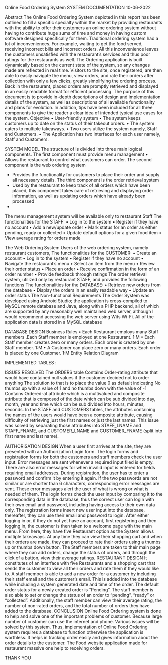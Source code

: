 Online Food Ordering System
SYSTEM DOCUMENTATION
10-06-2022


Abstract
The Online Food Ordering System depicted in this report has been outlined to fill a 
specific specialty within the market by providing restaurants with the ability to offer their 
customers an online ordering system without having to contribute huge sums of time and 
money in having custom software designed specifically for them.
Traditional ordering system had a lot of inconveniences. For example, waiting to get the 
food served, receiving incorrect bills and incorrect orders. All this inconvenience leaves 
the customers unsatisfied with the restaurant’s services and thus poor ratings for the 
restaurants as well.
The Ordering application is built dynamically based on the current state of the system, so 
any changes made are reflected in real time. Visitors to the site, once registered, are then 
able to easily navigate the menu, view orders, and rate their orders after collection with 
only a few clicks, greatly simplifying the ordering process. Back in the restaurant, placed 
orders are promptly retrieved and displayed in an easily readable format for efficient 
processing.
The purpose of this document is to provide in-depth descriptions of design and 
implementation details of the system, as well as descriptions of all available functionality 
and plans for evolution. In addition, tips have been included for all three components to 
give the reader a clear idea of intended typical use cases for the system.
Objective
• User-friendly system
• The system keeps customers up to date on the status of their takeout orders.
• The system caters to multiple takeaways. 
• Two users utilize the system namely, Staff and Customers.
• The Application has two interfaces for each user namely, Staff and Customers.


SYSTEM MODEL 
The structure of is divided into three main logical components. 
The first component must provide menu management
• Allows the restaurant to control what customers can order. 
The second component is the web ordering system
- Provides the functionality for customers to place their order and supply all 
necessary details. 
The third component is the order retrieval system
- Used by the restaurant to keep track of all orders which have been placed, this 
component takes care of retrieving and displaying order information, as well as 
updating orders which have already been processed
-
The menu management system will be available only to restaurant Staff
The functionalities for the STAFF:
• Log in to the system
• Register if they have no account
• Add a new/update order
• Mark status for an order as either pending, ready or collected
• Update default options for a given food item
• View average rating for orders made


The Web Ordering System Users of the web ordering system, namely restaurant 
customers, 
The functionalities for the CUSTOMER:
• Create an account
• Log in to the system
• Register if they have no account
• Navigate the restaurant’s menu
• Select an item from the menu
• Review their order status
• Place an order
• Receive confirmation in the form of an order number
• Provide feedback through ratings
The order retrieval system, utilized only by restaurant STAFF, and provides the following 
functions
The functionalities for the DATABASE:
• Retrieve new orders from the database
• Display the orders in an easily readable way
• Update an order status 
The Non-functional Requirements 
The Order System was developed using Android Studio; the application is cross-compiled 
to MySQL remote database and Java, along with a PHP backend, all of which are 
supported by any reasonably well maintained web server, although I would recommend
accessing the web server using Wits Wi-Fi. All of the application data is stored in a 
MySQL database


DATABASE DESIGN
Business Rules
• Each Restaurant employs many Staff members .Each Staff member is employed at 
one Restaurant. 1:M
• Each Staff member creates zero or many orders. Each order is created by one Staff 
member. 1:M
• A Customer can place zero or many orders. Each order is placed by one Customer. 
1:M
Entity Relation Diagram


IMPLEMENTED TABLES :


ISSUES RESOLVED
The ORDERS table 
Contains Order-rating attribute that would have contained null values if the customer 
decided not to order anything 
The solution to that is to place the value 0 as default indicating No thumbs up with a value 
of 1 and no thumbs down with the value of -1
Contains Ordered-at attribute which is a multivalued and composite attribute that is 
composed of the date which can be sub divided into day, month, year and time which can 
be sub divided into hours, minutes, seconds.
In the STAFF and CUSTOMERS tables, the attributes containing the names of the users 
would have been a composite attribute, causing difficulty of retrieving just the first names 
or just the last names. This issue was solved by separating those attributes into 
STAFF_LNAME and STAFF_FNAME, and CUSTOMER_LNAME and CUSTOMER_FNAME
(split into first name and last name). 


AUTHORISATION DESIGN
When a user first arrives at the site, they are presented with an Authorization Login form. 
The login forms and registration forms for both the customers and staff members check 
the user input. Error messages are sent whenever a required input filed is empty. There 
are also error messages for when invalid input is entered for fields requiring email 
addresses. During registration, the user has to enter a password and confirm it by entering 
it again. If the two passwords are not similar or are shorter than 6 characters,
corresponding error messages are sent. These error messages alert the user of what is 
wrong or what is needed of them.
The login forms check the user input by comparing it to the corresponding data in the 
database, thus the correct user can login with their own email and password, including 
having access to their own data only.
The registration forms insert new user input into the database, thereafter, they can use 
their email and password to login. 
After either logging in or, if they do not yet have an account, first registering and then 
logging in, the customer is then taken to a welcome page with the main menu. From here, 
they have five Restaurant option as the System allows multiple takeaways. At any time 
they can view their shopping cart and when their orders are made, they can proceed to 
rate their orders using a thumbs up or thumbs down button. The Staff members are taken 
to their main page where they can add orders, change the status of orders, and through 
the click of a button, view their average ratings. 
RESTAURANT DESIGN
It constitutes of an interface with five Restaurants and a shopping cart that sends the 
customer to view all their orders and rate them if they would like to. 
A staff member is able to add a new order for a customer by including their staff email and 
the customer’s email. This is added into the database while including a system generated 
date and time of the order. The default order status for a newly created order is “Pending”. 
The staff member is also able to set or change the status of an order to “pending”, “ready” 
or “collected”. Additionally, the staff member can view their average rating, the number of 
non-rated orders, and the total number of orders they have added to the database. 
CONCLUSION
Online Food Ordering system is done to help and solve one of the important problems of 
customer. Because large number of customer can use the internet and phone. Various 
issues will be solved by this system. Thus, implementation of Online Food Ordering 
system requires a database to function otherwise the application is worthless. It helps in 
tracking order easily and gives information about the order details to the customer. The 
Food website application made for restaurant massive one help to receiving orders.
 
 THANK YOU
